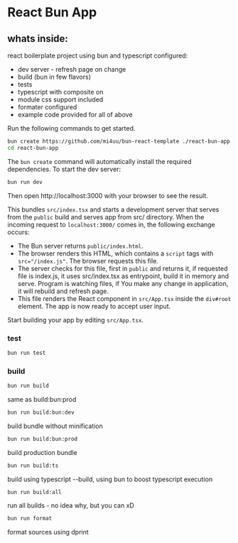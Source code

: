 # React Bun App

## whats inside:

react boilerplate project using bun and typescript configured:

- dev server - refresh page on change
- build (bun in few flavors)
- tests
- typescript with composite on
- module css support included
- formater configured
- example code provided for all of above

Run the following commands to get started.

```sh
bun create https://github.com/mi4uu/bun-react-template ./react-bun-app
cd react-bun-app
```

The `bun create` command will automatically install the required dependencies. To start the dev server:

```sh
bun run dev
```

Then open http://localhost:3000 with your browser to see the result.

This bundles `src/index.tsx` and starts a development server that serves from the `public` build and serves app from src/ directory. When the incoming request to `localhost:3000/` comes in, the following exchange occurs:

- The Bun server returns `public/index.html`.
- The browser renders this HTML, which contains a `script` tags with `src="/index.js"`. The browser requests this file.
- The server checks for this file, first in `public` and returns it, if requested file is index.js, it uses src/index.tsx as entrypoint, build it in memory and serve. Program is watching files, if You make any change in application, it will rebuild and refresh page.
- This file renders the React component in `src/App.tsx` inside the `div#root` element. The app is now ready to accept user input.

Start building your app by editing `src/App.tsx`.

### test

```sh
bun run test
```

### build

```sh
bun run build
```

same as build:bun:prod

```sh
bun run build:bun:dev
```

build bundle without minification

```sh
bun run build:bun:prod
```

build production bundle

```sh
bun run build:ts
```

build using typescript --build, using bun to boost typescript execution

```sh
bun run build:all
```

run all builds - no idea why, but you can xD

```sh
bun run format
```

format sources using dprint
